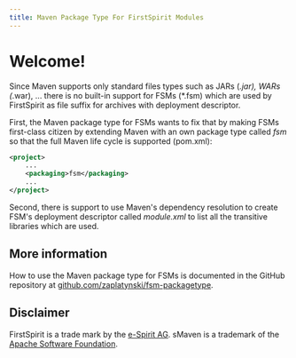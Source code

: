 ```yaml
---
title: Maven Package Type For FirstSpirit Modules
---
```


# Welcome!

Since Maven supports only standard files types such as JARs (*.jar), WARs (*.war), ... there is no 
built-in support for FSMs (*.fsm) which are used by FirstSpirit as file suffix for archives with 
deployment descriptor.

First, the Maven package type for FSMs wants to fix that by making FSMs first-class citizen by 
extending Maven with an own package type called _fsm_ so that the full Maven life cycle is 
supported (pom.xml):

```xml
<project>
    ...
    <packaging>fsm</packaging>
    ...
</project>
```
Second, there is support to use Maven's dependency resolution to create FSM's deployment 
descriptor called _module.xml_ to list all the transitive libraries which are used.

## More information

How to use the Maven package type for FSMs is documented in the GitHub repository at 
[github.com/zaplatynski/fsm-packagetype](https://github.com/zaplatynski/fsm-packagetype).

## Disclaimer

FirstSpirit is a trade mark by the [e-Spirit AG](https://www.e-spirit.com).
sMaven is a trademark of the [Apache Software Foundation](https://www.apache.org).